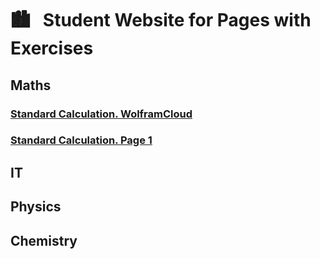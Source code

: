# &#x1F3D9; &nbsp; Student Website for Pages with Exercises

## Maths
### [Standard Calculation. WolframCloud](https://studentwebsite2019.github.io/mathTF1319W.html)
### [Standard Calculation. Page 1](https://studentwebsite2019.github.io/mathTF1319_01.html)
## IT
## Physics
## Chemistry

